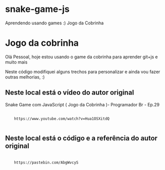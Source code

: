 # snake-game-js
Aprendendo usando games :) Jogo da Cobrinha

<h1>Jogo da cobrinha</h1>
<p>Olá Pessoal, hoje estou usando o game da cobrinha para aprender git+js e muito mais</p>
<p>Neste código modifiquei alguns trechos para personalizar e ainda vou fazer outras melhorias, :)</p>

<h2>Neste local está o vídeo do autor original</h2>
<p>Snake Game com JavaScript ( Jogo da Cobrinha )- Programador Br - Ep.29</p>
<pre>
  <code>
    https://www.youtube.com/watch?v=Hua1OSXitdQ
  </code>
</pre>

<h2>Neste local está o código e a referência do autor original</h2>
<pre>
  <code>
    https://pastebin.com/AbgWvcyS
  </code>
</pre>
